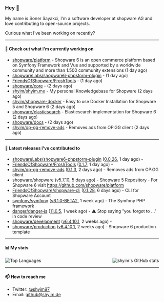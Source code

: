 ### Hey 👋

My name is Soner Sayakci, I'm a software developer at shopware AG and love contributing to open-source projects.

Curious what I've been working on recently?

---

#### 👷 Check out what I'm currently working on

- [shopware/platform](https://github.com/shopware/platform) - Shopware 6 is an open commerce platform based on Symfony Framework and Vue and supported by a worldwide community and more than 1.500 community extensions (1 day ago)
- [shopwareLabs/shopware6-phpstorm-plugin](https://github.com/shopwareLabs/shopware6-phpstorm-plugin) -  (1 day ago)
- [FriendsOfShopware/FroshTools](https://github.com/FriendsOfShopware/FroshTools) -  (1 day ago)
- [shopware/core](https://github.com/shopware/core) -  (2 days ago)
- [shyim/shyim.me](https://github.com/shyim/shyim.me) - My personal Knowledgebase for Shopware (2 days ago)
- [shyim/shopware-docker](https://github.com/shyim/shopware-docker) - Easy to use Docker Installation for Shopware 5 and Shopware 6 (2 days ago)
- [shopware/elasticsearch](https://github.com/shopware/elasticsearch) - Elasticsearch implementation for Shopware 6 (2 days ago)
- [shopware/docs](https://github.com/shopware/docs) -  (2 days ago)
- [shyim/op-gg-remove-ads](https://github.com/shyim/op-gg-remove-ads) - Removes ads from OP.GG client (2 days ago)

---

#### 🔭 Latest releases I've contributed to

- [shopwareLabs/shopware6-phpstorm-plugin](https://github.com/shopwareLabs/shopware6-phpstorm-plugin) ([0.0.26](https://github.com/shopwareLabs/shopware6-phpstorm-plugin/releases/tag/0.0.26), 1 day ago) - 
- [FriendsOfShopware/FroshTools](https://github.com/FriendsOfShopware/FroshTools) ([0.1.7](https://github.com/FriendsOfShopware/FroshTools/releases/tag/0.1.7), 1 day ago) - 
- [shyim/op-gg-remove-ads](https://github.com/shyim/op-gg-remove-ads) ([0.1.3](https://github.com/shyim/op-gg-remove-ads/releases/tag/0.1.3), 2 days ago) - Removes ads from OP.GG client
- [shopware/shopware](https://github.com/shopware/shopware) ([v5.7.10](https://github.com/shopware/shopware/releases/tag/v5.7.10), 5 days ago) - Shopware 5 Repository - For Shopware 6 visit https://github.com/shopware/platform
- [FriendsOfShopware/shopware-cli](https://github.com/FriendsOfShopware/shopware-cli) ([0.1.28](https://github.com/FriendsOfShopware/shopware-cli/releases/tag/0.1.28), 6 days ago) - CLI for Shopware Account
- [symfony/symfony](https://github.com/symfony/symfony) ([v6.1.0-BETA2](https://github.com/symfony/symfony/releases/tag/v6.1.0-BETA2), 1 week ago) - The Symfony PHP framework
- [danger/danger-js](https://github.com/danger/danger-js) ([11.0.5](https://github.com/danger/danger-js/releases/tag/11.0.5), 1 week ago) - ⚠️ Stop saying &#34;you forgot to …&#34; in code review
- [shopware/development](https://github.com/shopware/development) ([v6.4.10.1](https://github.com/shopware/development/releases/tag/v6.4.10.1), 2 weeks ago) - 
- [shopware/production](https://github.com/shopware/production) ([v6.4.10.1](https://github.com/shopware/production/releases/tag/v6.4.10.1), 2 weeks ago) - Shopware 6 production template

---

#### 📊 My stats

<img align="right" alt="shyim's GitHub stats" src="https://github-readme-stats.vercel.app/api?username=shyim&count_private=1&show_icons=true&" />

![Top Languages](https://github-readme-stats.vercel.app/api/top-langs/?username=shyim)

---

#### 📫 How to reach me

- Twitter: [@shyim97](https://twitter.com/shyim97)
- Email: [github@shyim.de](mailto://github@shyim.de)
